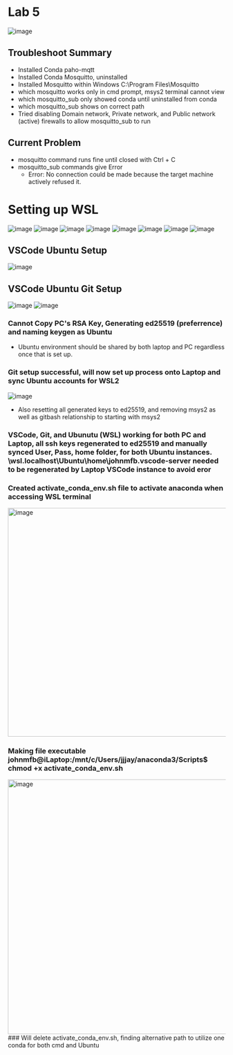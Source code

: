 # Lab 5

![image](https://github.com/JohnMFB/CPE-322/assets/122575719/f6269de4-03f0-4822-abde-0ab087a90aad)

## Troubleshoot Summary

- Installed Conda paho-mqtt
- Installed Conda Mosquitto, uninstalled
- Installed Mosquitto within Windows C:\Program Files\Mosquitto
- which mosquitto works only in cmd prompt, msys2 terminal cannot view
- which mosquitto_sub only showed conda until uninstalled from conda
- which mosquitto_sub shows on correct path
- Tried disabling Domain network, Private network, and Public network (active) firewalls to allow mosquitto_sub to run

## Current Problem
- mosquitto command runs fine until closed with Ctrl + C
- mosquitto_sub commands give Error
  - Error: No connection could be made because the target machine actively refused it.

# Setting up WSL
![image](https://github.com/JohnMFB/CPE-322/assets/122575719/3007a219-a6c6-46de-98a4-82c0cc1abca5)
![image](https://github.com/JohnMFB/CPE-322/assets/122575719/0ce87128-aa67-4b9d-9f07-b762b65261e4)
![image](https://github.com/JohnMFB/CPE-322/assets/122575719/147b7636-1d32-49f2-a662-20bd240a6268)
![image](https://github.com/JohnMFB/CPE-322/assets/122575719/1ba3b009-6be7-4e8a-a63d-c790517dc70b)
![image](https://github.com/JohnMFB/CPE-322/assets/122575719/7a5ee838-860b-4318-affb-fe5a78df6f55)
![image](https://github.com/JohnMFB/CPE-322/assets/122575719/b89ce844-e8eb-4186-a41e-d37b60b0d4a6)
![image](https://github.com/JohnMFB/CPE-322/assets/122575719/0f1533bd-483d-4850-8e69-53189896e189)
![image](https://github.com/JohnMFB/CPE-322/assets/122575719/7e69dd5c-de2e-47ef-be8a-30858dc1a1d4)
## VSCode Ubuntu Setup
![image](https://github.com/JohnMFB/CPE-322/assets/122575719/1fb2277b-e969-4d08-b3bf-ed466c6cea23)
## VSCode Ubuntu Git Setup
![image](https://github.com/JohnMFB/CPE-322/assets/122575719/2a3ffe4b-6a16-49ac-b61f-0182cf4cdd66)
![image](https://github.com/JohnMFB/CPE-322/assets/122575719/ae15f243-1371-4ee2-99d1-01195af825f8)
### Cannot Copy PC's RSA Key, Generating ed25519 (preferrence) and naming keygen as Ubuntu
- Ubuntu environment should be shared by both laptop and PC regardless once that is set up.
### Git setup successful, will now set up process onto Laptop and sync Ubuntu accounts for WSL2
![image](https://github.com/JohnMFB/CPE-322/assets/122575719/56d41f75-151b-4252-905e-7877e2628a8e)
- Also resetting all generated keys to ed25519, and removing msys2 as well as gitbash relationship to starting with msys2

### VSCode, Git, and Ubunutu (WSL) working for both PC and Laptop, all ssh keys regenerated to ed25519 and manually synced User, Pass, home folder, for both Ubuntu instances. \\wsl.localhost\Ubuntu\home\johnmfb\.vscode-server needed to be regenerated by Laptop VSCode instance to avoid eror

### Created activate_conda_env.sh file to activate anaconda when accessing WSL terminal
<img width="529" alt="image" src="https://github.com/JohnMFB/CPE-322/assets/122575719/7a194ee0-e6f2-4a34-8c3c-73c03ebe76ff">

### Making file executable johnmfb@iLaptop:/mnt/c/Users/jjjay/anaconda3/Scripts$ chmod +x activate_conda_env.sh
<img width="589" alt="image" src="https://github.com/JohnMFB/CPE-322/assets/122575719/6ea0bf31-8515-492d-a9d1-8da9f1c831c4">
### Will delete activate_conda_env.sh, finding alternative path to utilize one conda for both cmd and Ubuntu
